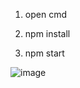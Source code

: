 
1. open cmd 

2. npm install

3. npm start

![image](https://user-images.githubusercontent.com/71435901/184088528-6c588811-407f-4f59-b7b7-769140479b7a.png)

